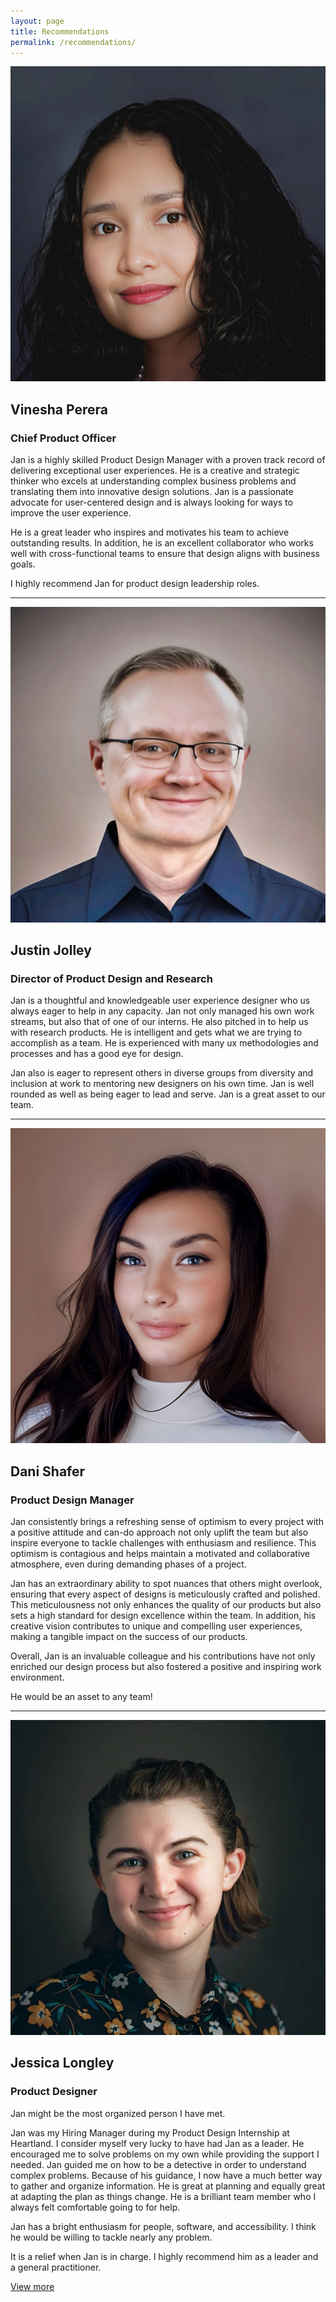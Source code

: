 ```yaml
---
layout: page
title: Recommendations
permalink: /recommendations/
---
```

<main class="main">
    <section class="recommendation">
        <div class="rec-meta">
            <img src="/_images/vinesha.webp" alt="Vinesha Perera, Chief Product Officer" class="headshot">
            <h2 class="h2">Vinesha Perera</h2>
            <h3 class="h3">Chief Product Officer</h3>
        </div>
        <div class="description">
            <p class="p">Jan is a highly skilled Product Design Manager with a proven track record of delivering exceptional user experiences. He is a creative and strategic thinker who excels at understanding complex business problems and translating them into innovative design solutions. Jan is a passionate advocate for user-centered design and is always looking for ways to improve the user experience.</p>
            <p class="p">He is a great leader who inspires and motivates his team to achieve outstanding results. In addition, he is an excellent collaborator who works well with cross-functional teams to ensure that design aligns with business goals.</p>
            <p class="p">I highly recommend Jan for product design leadership roles.</p>
        </div>
    </section>
    <hr class="hr">
    <section class="recommendation">
        <div class="rec-meta">
            <img src="/_images/justin.webp" alt="Justin Jolley, Director of Product Design and Research" class="headshot">
            <h2 class="h2">Justin Jolley</h2>
            <h3 class="h3">Director of Product Design and Research</h3>
        </div>
        <div class="description">
            <p class="p">Jan is a thoughtful and knowledgeable user experience designer who us always eager to help in any capacity. Jan not only managed his own work streams, but also that of one of our interns. He also pitched in to help us with research products. He is intelligent and gets what we are trying to accomplish as a team. He is experienced with many ux methodologies and processes and has a good eye for design.</p>
            <p class="p">Jan also is eager to represent others in diverse groups from diversity and inclusion at work to mentoring new designers on his own time. Jan is well rounded as well as being eager to lead and serve. Jan is a great asset to our team.</p>
        </div>
    </section>
    <hr class="hr">
    <section class="recommendation">
        <div class="rec-meta">
            <img src="/_images/dani.webp" alt="Dani Shafer, Product Design Manager" class="headshot">
            <h2 class="h2">Dani Shafer</h2>
            <h3 class="h3">Product Design Manager</h3>
        </div>
        <div class="description">
            <p class="p">Jan consistently brings a refreshing sense of optimism to every project with a positive attitude and can-do approach not only uplift the team but also inspire everyone to tackle challenges with enthusiasm and resilience. This optimism is contagious and helps maintain a motivated and collaborative atmosphere, even during demanding phases of a project.</p>
            <p class="p">Jan has an extraordinary ability to spot nuances that others might overlook, ensuring that every aspect of designs is meticulously crafted and polished. This meticulousness not only enhances the quality of our products but also sets a high standard for design excellence within the team. In addition, his creative vision contributes to unique and compelling user experiences, making a tangible impact on the success of our products.</p>
            <p class="p">Overall, Jan is an invaluable colleague and his contributions have not only enriched our design process but also fostered a positive and inspiring work environment.</p>
            <p class="p">He would be an asset to any team!</p>
        </div> 
    </section>
    <hr class="hr">
    <section class="recommendation">
        <div class="rec-meta">
            <img src="/_images/jess.webp" alt="Jessica Longley, Product Designer" class="headshot">
            <h2 class="h2">Jessica Longley</h2>
            <h3 class="h3">Product Designer</h3>
        </div>
        <div class="description">
            <p class="p">Jan might be the most organized person I have met.</p>
            <p class="p">Jan was my Hiring Manager during my Product Design Internship at Heartland. I consider myself very lucky to have had Jan as a leader. He encouraged me to solve problems on my own while providing the support I needed. Jan guided me on how to be a detective in order to understand complex problems. Because of his guidance, I now have a much better way to gather and organize information. He is great at planning and equally great at adapting the plan as things change. He is a brilliant team member who I always felt comfortable going to for help.</p>
            <p class="p">Jan has a bright enthusiasm for people, software, and accessibility. I think he would be willing to tackle nearly any problem.</p>
            <p class="p">It is a relief when Jan is in charge. I highly recommend him as a leader and a general practitioner.</p>
        </div>
    </section>
    <a class="button">
        <a class="arrow-link" href="https://www.linkedin.com/in/jmwii1981/details/recommendations/" target="_blank">View more</a>
    </a>
</main>